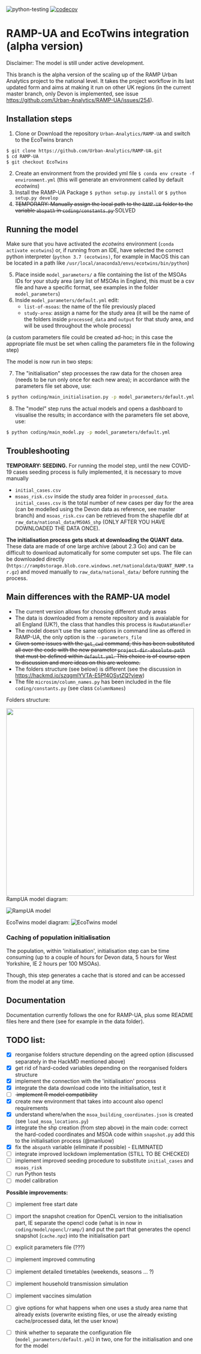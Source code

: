 ![python-testing](https://github.com/Urban-Analytics/RAMP-UA/workflows/python-testing/badge.svg)
[![codecov](https://codecov.io/gh/Urban-Analytics/RAMP-UA/branch/master/graph/badge.svg)](https://codecov.io/gh/Urban-Analytics/RAMP-UA)
# RAMP-UA and EcoTwins integration (alpha version)

Disclaimer: The model is still under active development.

This branch is the alpha version of the scaling up of the RAMP Urban Analytics project to the national level.
It takes the project workflow in its last updated form and aims at making it run on other UK regions (in the current master branch, only Devon is implemented, see issue https://github.com/Urban-Analytics/RAMP-UA/issues/254).

## Installation steps
1. Clone or Download the repository `Urban-Analytics/RAMP-UA` and switch to the EcoTwins branch 
```bash
$ git clone https://github.com/Urban-Analytics/RAMP-UA.git
$ cd RAMP-UA
$ git checkout EcoTwins
```
2. Create an environment from the provided yml file
   `$ conda env create -f environment.yml`
   (this will generate an environment called by default *ecotwins*)
3. Install the RAMP-UA Package
   `$ python setup.py install` or `$ python setup.py develop`
4. <strike> TEMPORARY: Manually assign the local path to the `RAMP-UA` folder to the variable `abspath` in `coding/constants.py` </strike> SOLVED

## Running the model
Make sure that you have activated the *ecotwins* environment (`conda activate ecotwins`) or, if running from an IDE, have selected the correct python interpreter (`python 3.7 (ecotwins)`, for example in MacOS this can be located in a path like `/usr/local/anaconda3/envs/ecotwins/bin/python`)

5. Place inside `model_parameters/` a file containing the list of the MSOAs IDs for your study area (any list of MSOAs in England, this must be a csv file and have a specific format, see examples in the folder `model_parameters`)
6. Inside `model_parameters/default.yml` edit:
    - `list-of-msoas`: the name of the file previously placed
    - `study-area`: assign a name for the study area (it will be the name of the folders inside `processed_data` and `output` for that study area, and will be used throughout the whole process)
   
(a custom parameters file could be created ad-hoc; in this case the appropriate file must be set when calling the parameters file in the following step)

The model is now run in two steps:

7. The "initialisation" step processes the raw data for the chosen area (needs to be run only once for each new area); in accordance with the parameters file set above, use:
```bash
$ python coding/main_initialisation.py -p model_parameters/default.yml
```
8. The "model" step runs the actual models and opens a dashboard to visualise the results; in accordance with the parameters file set above, use:
```bash
$ python coding/main_model.py -p model_parameters/default.yml
```

## Troubleshooting
**TEMPORARY: SEEDING.**
For running the model step, until the new COVID-19 cases seeding process is fully implemented, it is necessary to move manually 
- `initial_cases.csv`
- `msoas_risk.csv`
inside the study area folder in `processed_data`.
`initial_cases.csv` is the total number of new cases per day for the area (can be modelled using the Devon data as reference, see master branch) and `msoas_risk.csv` can be retrieved from the shapefile dbf at `raw_data/national_data/MSOAS_shp` (ONLY AFTER YOU HAVE DOWNLOADED THE DATA ONCE).

**The initialisation process gets stuck at downloading the QUANT data.**
These data are made of one large archive (about 2.3 Go) and can be difficult to download automatically for some computer set ups. The file can be downloaded directly (`https://ramp0storage.blob.core.windows.net/nationaldata/QUANT_RAMP.tar.gz`) and moved manually to `raw_data/national_data/` before running the process.

## Main differences with the RAMP-UA model
- The current version allows for choosing different study areas
- The data is downloaded from a remote repository and is avaialable for all England (UK?), the class that handles this process is `RawDataHandler`
- The model doesn't use the same options in command line as offered in RAMP-UA, the only option is the `--parameters_file`
- <strike> Given some issues with the `get_cwd` command, this has been substituted all over the code with the new parameter `project-dir-absolute-path` that must be defined within `default.yml`. This choice is of course open to discussion and more ideas on this are welcome.</strike>
- The folders structure (see below) is different (see the discussion in https://hackmd.io/szqgmlYVTA-E5Pf4OSytZQ?view)
- The file `microsim/column_names.py` has been included in the file `coding/constants.py` (see class `ColumnNames`)

Folders structure:

<!-- ![EcoTwins folders structure](https://github.com/Urban-Analytics/RAMP-UA/blob/EcoTwins/img/folders_structure.png){:height="50%" width="50%"} -->
<img src="https://github.com/Urban-Analytics/RAMP-UA/blob/EcoTwins/img/folders_structure.png" width="500">
RampUA model diagram:

![RampUA model](https://github.com/Urban-Analytics/RAMP-UA/blob/EcoTwins/img/model_diagram_rampUA.png)

EcoTwins model diagram:
![EcoTwins model](https://github.com/Urban-Analytics/RAMP-UA/blob/EcoTwins/img/model_diagram_EcoTwins.png)


### Caching of population initialisation
The population, within 'initialisation', initialisation step can be time consuming (up to a couple of hours for Devon data, 5 hours for West Yorkshire, IE 2 hours per 100 MSOAs).

Though, this step generates a cache that is stored and can be accessed from the model at any time.

## Documentation
Documentation currently follows the one for RAMP-UA, plus some README files here and there (see for example in the data folder).

## TODO list:
- [X] reorganise folders structure depending on the agreed option (discussed separately in the HackMD mentioned above)
- [X] get rid of hard-coded variables depending on the reorganised folders structure
- [X] implement the connection with the 'initialisation' process
- [X] integrate the data download code into the initialisation, test it
- [ ] <strike> implement R model compatibility </strike>
- [X] create new environment that takes into account also opencl requirements
- [X] understand where/when the `msoa_building_coordinates.json` is created (see `load_msoa_locations.py`)
- [X] integrate the shp creation (from step above) in the main code: correct the hard-coded coordinates and MSOA code within `snapshot.py` add this to the initialisation process (@manluow)
- [X] fix the `abspath` variable (eliminate if possible) - ELIMINATED
- [ ] integrate improved lockdown implementation (STILL TO BE CHECKED)
- [ ] implement improved seeding procedure to substitute `initial_cases` and `msoas_risk`
- [ ] run Python tests
- [ ] model calibration
  
**Possible improvements:**
- [ ] implement free start date
- [ ] import the snapshot creation for OpenCL version to the initialisation part, IE separate the opencl code (what is in now in `coding/model/opencl/ramp/`) and put the part that generates the opencl snapshot (`cache.npz`) into the initialisation part 
- [ ] explicit parameters file (???)
- [ ] implement improved commuting
- [ ] implement detailed timetables (weekends, seasons ... ?)
- [ ] implement household transmission simulation
- [ ] implement vaccines simulation
- [ ] give options for what happens when one uses a study area name that already exists (overwrite existing files, or use the already existing cache/processed data, let the user know)
- [ ] think whether to separate the configuration file (`model_parameters/default.yml`) in two, one for the initialisation and one for the model

